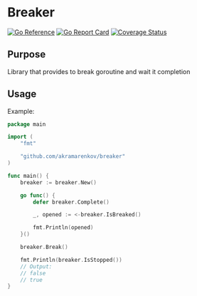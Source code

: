 # Breaker

[![Go Reference](https://pkg.go.dev/badge/github.com/akramarenkov/breaker.svg)](https://pkg.go.dev/github.com/akramarenkov/breaker)
[![Go Report Card](https://goreportcard.com/badge/github.com/akramarenkov/breaker)](https://goreportcard.com/report/github.com/akramarenkov/breaker)
[![Coverage Status](https://coveralls.io/repos/github/akramarenkov/breaker/badge.svg)](https://coveralls.io/github/akramarenkov/breaker)

## Purpose

Library that provides to break goroutine and wait it completion

## Usage

Example:

```go
package main

import (
    "fmt"

    "github.com/akramarenkov/breaker"
)

func main() {
    breaker := breaker.New()

    go func() {
        defer breaker.Complete()

        _, opened := <-breaker.IsBreaked()

        fmt.Println(opened)
    }()

    breaker.Break()

    fmt.Println(breaker.IsStopped())
    // Output:
    // false
    // true
}
```
